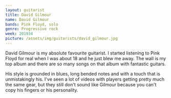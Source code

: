 ```yaml
---
layout: guitarist
title: David Gilmour
name: David Gilmour
bands: Pink Floyd, solo
genre: Progressive rock
week: 201934
picture: /assets/img/guitarists/david_gilmour.jpg
---
```


David Gilmour is my absolute favourite guitarist. I started listening to Pink
Floyd for real when I was about 18 and he just blew me away. The wall is my top
album and there are so many songs on that album with fantastic guitars.

His style is grounded in blues, long bended notes and with a touch that is
unmistakingly his. I've seen a lot of videos with players getting pretty much
the same gear, but they still don't sound like Gilmour because you can't copy
his fingers or his personality.
